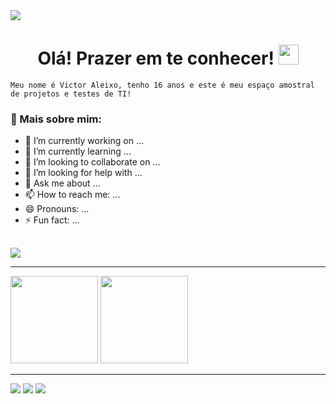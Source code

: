 <img justify-content="center" align-item="center" src="https://i.pinimg.com/originals/50/99/18/509918b2b60b25cd2d683f9963f0f59a.gif" />

<h1 align="center"> Olá! Prazer em te conhecer! <img src="https://raw.githubusercontent.com/iampavangandhi/iampavangandhi/master/gifs/Hi.gif" height="32px"></h1>

`Meu nome é Victor Aleixo, tenho 16 anos e este é meu espaço amostral de projetos e testes de TI!`

### :rocket: Mais sobre mim:

- 🔭 I’m currently working on ...
- 🌱 I’m currently learning ...
- 👯 I’m looking to collaborate on ...
- 🤔 I’m looking for help with ...
- 💬 Ask me about ...
- 📫 How to reach me: ...
- 😄 Pronouns: ...
- ⚡ Fun fact: ...

##

<div><!--Stacks-->
  <img src="https://img.icons8.com/color/48/000000/python--v1.png"/>
</div>

___
<div><!--Stats-->
  <img height="140em" src="https://github-readme-stats.vercel.app/api?username=victoraleix0&show_icons=true&theme=omni"/>
  <img height="140em" src="https://github-readme-stats.vercel.app/api/top-langs/?username=victoraleix0&layout=compact&theme=omni"/>
</div>

___
<div><!--Contact-->
  <a href="https://www.instagram.com/aleixo"><img src="https://img.shields.io/badge/-Instagram-%23E4405F?style=for-the-badge&logo=instagram&logoColor=white"/></a>
  <a href="https://www.linkedin.com/in/victor-hugo-aleixo/"><img src="https://img.shields.io/badge/-LinkedIn-%230077B5?style=for-the-badge&logo=linkedin&logoColor=white"/></a>
  <a href="mailto:contato.victorzmr@gmail.com"><img src="https://img.shields.io/badge/-Gmail-%23333?style=for-the-badge&logo=gmail&logoColor=white"/></a>
</div>
